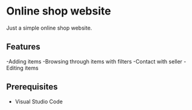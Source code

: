 # Online shop website

Just a simple online shop website.

## Features
-Adding items
-Browsing through items with filters
-Contact with seller
-Editing items

## Prerequisites
- Visual Studio Code

